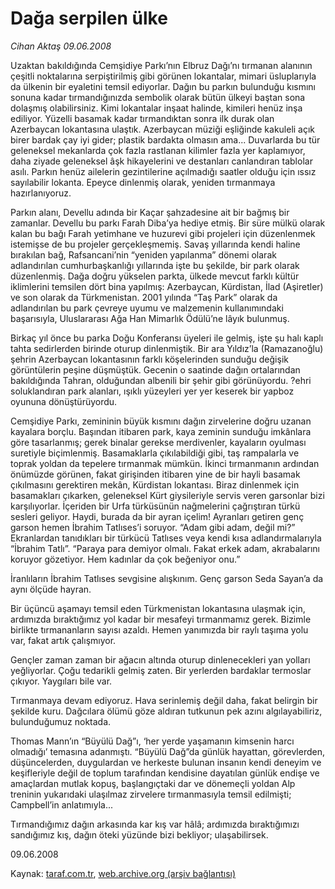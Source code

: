 # Dağa serpilen ülke

*Cihan Aktaş 09.06.2008*

<div class="yazi">Uzaktan bakıldığında Cemşidiye Parkı’nın Elbruz Dağı’nı tırmanan alanının  çeşitli noktalarına serpiştirilmiş gibi görünen lokantalar, mimari üsluplarıyla da ülkenin bir eyaletini temsil ediyorlar. Dağın bu parkın bulunduğu kısmını sonuna kadar tırmandığınızda sembolik olarak bütün ülkeyi baştan sona dolaşmış olabilirsiniz. Kimi lokantalar inşaat halinde, kimileri henüz inşa ediliyor. Yüzelli basamak kadar tırmandıktan sonra ilk durak olan Azerbaycan lokantasına ulaştık. Azerbaycan müziği eşliğinde kakuleli açık birer bardak çay iyi gider; plastik bardakta olmasın ama... Duvarlarda bu tür geleneksel mekanlarda çok fazla rastlanan kilimler fazla yer kaplamıyor, daha ziyade geleneksel âşk hikayelerini ve destanları canlandıran tablolar asılı. Parkın henüz ailelerin gezintilerine açılmadığı saatler olduğu için ıssız sayılabilir lokanta. Epeyce dinlenmiş olarak, yeniden tırmanmaya hazırlanıyoruz.

Parkın alanı, Devellu adında bir Kaçar şahzadesine ait bir bağmış bir zamanlar. Devellu bu parkı Farah Diba’ya hediye etmiş. Bir süre mülkü olarak kalan bu bağı Farah yetimhane ve huzurevi gibi projeleri için düzenlenmek istemişse de bu projeler gerçekleşmemiş. Savaş yıllarında kendi haline bırakılan bağ, Rafsancani’nin “yeniden yapılanma” dönemi olarak adlandırılan cumhurbaşkanlığı yıllarında işte bu şekilde, bir park olarak düzenlenmiş. Dağa doğru yükselen parkta, ülkede mevcut farklı kültür iklimlerini temsilen dört bina yapılmış: Azerbaycan, Kürdistan, İlad (Aşiretler) ve son olarak da Türkmenistan. 2001 yılında “Taş Park” olarak da adlandırılan bu park çevreye uyumu ve malzemenin kullanımındaki  başarısıyla, Uluslararası Ağa Han Mimarlık Ödülü’ne lâyık bulunmuş.  

Birkaç yıl önce bu parka Doğu Konferansı üyeleri ile gelmiş, işte şu halı kaplı tahta sedirlerden birinde oturup dinlenmiştik. Bir ara Yıldız’la (Ramazanoğlu) şehrin Azerbaycan lokantasının farklı köşelerinden sunduğu değişik görüntülerin peşine düşmüştük. Gecenin o saatinde dağın ortalarından bakıldığında Tahran, olduğundan albenili bir şehir gibi görünüyordu. ?ehri soluklandıran park alanları, ışıklı yüzeyleri yer yer keserek bir yapboz oyununa dönüştürüyordu.  
 
Cemşidiye Parkı, zemininin büyük kısmını dağın zirvelerine doğru uzanan kayalara borçlu. Başından itibaren park, kaya zeminin sunduğu imkânlara göre tasarlanmış; gerek binalar gerekse merdivenler, kayaların oyulması suretiyle biçimlenmiş. Basamaklarla çıkılabildiği gibi, taş rampalarla ve toprak yoldan da tepelere tırmanmak mümkün. İkinci tırmanmanın ardından önümüzde görünen, fakat girişinden itibaren yine de bir hayli basamak çıkılmasını gerektiren mekân, Kürdistan lokantası.  Biraz dinlenmek için basamakları çıkarken, geleneksel Kürt giysileriyle servis veren garsonlar bizi karşılıyorlar. İçeriden bir Urfa türküsünün nağmelerini çağrıştıran türkü sesleri geliyor. Haydi, burada da bir ayran içelim! Ayranları getiren genç garson hemen İbrahim Tatlıses’i soruyor. “Adam gibi adam, değil mi?” Ekranlardan tanıdıkları bir türkücü Tatlıses veya kendi kısa adlandırmalarıyla “İbrahim Tatlı”. “Paraya para demiyor olmalı. Fakat erkek adam, akrabalarını koruyor gözetiyor. Hem kadınlar da çok beğeniyor onu.” 

İranlıların İbrahim Tatlıses sevgisine alışkınım. Genç garson Seda Sayan’a da aynı ölçüde hayran. 

Bir üçüncü aşamayı temsil eden Türkmenistan lokantasına ulaşmak için, ardımızda bıraktığımız yol kadar bir mesafeyi tırmanmamız gerek. Bizimle birlikte tırmananların sayısı azaldı. Hemen yanımızda bir raylı taşıma yolu var, fakat artık çalışmıyor. 

Gençler zaman zaman bir ağacın altında oturup dinlenecekleri yan yolları yeğliyorlar. Çoğu tedarikli gelmiş zaten. Bir yerlerden bardaklar termoslar çıkıyor. Yaygıları bile var. 

 Tırmanmaya devam ediyoruz. Hava serinlemiş değil daha, fakat belirgin bir şekilde kuru. Dağcılara ölümü göze aldıran tutkunun pek azını algılayabiliriz, bulunduğumuz noktada. 

Thomas Mann’ın “Büyülü Dağ”ı, ‘her yerde yaşamanın kimsenin harcı olmadığı’ temasına adanmıştı. “Büyülü Dağ”da günlük hayattan, görevlerden, düşüncelerden, duygulardan ve herkeste bulunan insanın kendi deneyim ve keşifleriyle değil de toplum tarafından kendisine dayatılan günlük endişe ve amaçlardan mutlak kopuş, başlangıçtaki dar ve dönemeçli yoldan Alp treninin yukarıdaki ulaşılmaz zirvelere tırmanmasıyla temsil edilmişti; Campbell’in anlatımıyla... 

Tırmandığımız dağın arkasında kar kış var hâlâ; ardımızda bıraktığımızı sandığımız kış, dağın öteki yüzünde bizi bekliyor; ulaşabilirsek. 

09.06.2008</div>

Kaynak: [taraf.com.tr](m), [web.archive.org (arşiv bağlantısı)](http://web.archive.org/web/20101201060527/http://taraf.com.tr/cihan-aktas/makale-daga-serpilen-ulke.htm)
